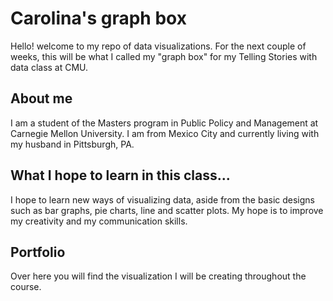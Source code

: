 # Carolina's graph box
Hello! welcome to my repo of data visualizations. For the next couple of weeks, this will be what I called my "graph box" for my Telling Stories with data class at CMU. 

## About me 
I am a student of the Masters program in Public Policy and Management at Carnegie Mellon University. I am from Mexico City and currently living with my husband in Pittsburgh, PA. 

## What I hope to learn in this class...
I hope to learn new ways of visualizing data, aside from the basic designs such as bar graphs, pie charts, line and scatter plots. My hope is to improve my creativity and my communication skills.

## Portfolio
Over here you will find the visualization I will be creating throughout the course. 

